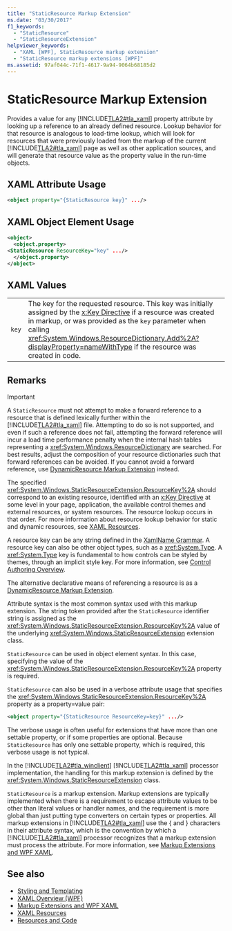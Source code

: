 ```yaml
---
title: "StaticResource Markup Extension"
ms.date: "03/30/2017"
f1_keywords: 
  - "StaticResource"
  - "StaticResourceExtension"
helpviewer_keywords: 
  - "XAML [WPF], StaticResource markup extension"
  - "StaticResource markup extensions [WPF]"
ms.assetid: 97af044c-71f1-4617-9a94-9064b68185d2
---
```

# StaticResource Markup Extension
Provides a value for any [!INCLUDE[TLA2#tla_xaml](../../../../includes/tla2sharptla-xaml-md.md)] property attribute by looking up a reference to an already defined resource. Lookup behavior for that resource is analogous to load-time lookup, which will look for resources that were previously loaded from the markup of the current [!INCLUDE[TLA2#tla_xaml](../../../../includes/tla2sharptla-xaml-md.md)] page as well as other application sources, and will generate that resource value as the property value in the run-time objects.  
  
## XAML Attribute Usage  
  
```xml  
<object property="{StaticResource key}" .../>  
```  
  
## XAML Object Element Usage  
  
```xml  
<object>  
  <object.property>  
<StaticResource ResourceKey="key" .../>  
  </object.property>  
</object>  
```  
  
## XAML Values  
  
|||  
|-|-|  
|`key`|The key for the requested resource. This key was initially assigned by the [x:Key Directive](../../xaml-services/x-key-directive.md) if a resource was created in markup, or was provided as the `key` parameter when calling <xref:System.Windows.ResourceDictionary.Add%2A?displayProperty=nameWithType> if the resource was created in code.|  
  
## Remarks  
  
> [!IMPORTANT]
> A `StaticResource` must not attempt to make a forward reference to a resource that is defined lexically further within the [!INCLUDE[TLA2#tla_xaml](../../../../includes/tla2sharptla-xaml-md.md)] file. Attempting to do so is not supported, and even if such a reference does not fail, attempting the forward reference will incur a load time performance penalty when the internal hash tables representing a <xref:System.Windows.ResourceDictionary> are searched. For best results, adjust the composition of your resource dictionaries such that forward references can be avoided. If you cannot avoid a forward reference, use [DynamicResource Markup Extension](dynamicresource-markup-extension.md) instead.  
  
 The specified <xref:System.Windows.StaticResourceExtension.ResourceKey%2A> should correspond to an existing resource, identified with an [x:Key Directive](../../xaml-services/x-key-directive.md) at some level in your page, application, the available control themes and external resources, or system resources. The resource lookup occurs in that order. For more information about resource lookup behavior for static and dynamic resources, see [XAML Resources](xaml-resources.md).  
  
 A resource key can be any string defined in the [XamlName Grammar](../../xaml-services/xamlname-grammar.md). A resource key can also be other object types, such as a <xref:System.Type>. A <xref:System.Type> key is fundamental to how controls can be styled by themes, through an implicit style key. For more information, see [Control Authoring Overview](../controls/control-authoring-overview.md).  
  
 The alternative declarative means of referencing a resource is as a [DynamicResource Markup Extension](dynamicresource-markup-extension.md).  
  
 Attribute syntax is the most common syntax used with this markup extension. The string token provided after the `StaticResource` identifier string is assigned as the <xref:System.Windows.StaticResourceExtension.ResourceKey%2A> value of the underlying <xref:System.Windows.StaticResourceExtension> extension class.  
  
 `StaticResource` can be used in object element syntax. In this case, specifying the value of the <xref:System.Windows.StaticResourceExtension.ResourceKey%2A> property is required.  
  
 `StaticResource` can also be used in a verbose attribute usage that specifies the <xref:System.Windows.StaticResourceExtension.ResourceKey%2A> property as a property=value pair:  
  
```xml  
<object property="{StaticResource ResourceKey=key}" .../>  
```  
  
 The verbose usage is often useful for extensions that have more than one settable property, or if some properties are optional. Because `StaticResource` has only one settable property, which is required, this verbose usage is not typical.  
  
 In the [!INCLUDE[TLA2#tla_winclient](../../../../includes/tla2sharptla-winclient-md.md)] [!INCLUDE[TLA2#tla_xaml](../../../../includes/tla2sharptla-xaml-md.md)] processor implementation, the handling for this markup extension is defined by the <xref:System.Windows.StaticResourceExtension> class.  
  
 `StaticResource` is a markup extension. Markup extensions are typically implemented when there is a requirement to escape attribute values to be other than literal values or handler names, and the requirement is more global than just putting type converters on certain types or properties. All markup extensions in [!INCLUDE[TLA2#tla_xaml](../../../../includes/tla2sharptla-xaml-md.md)] use the { and } characters in their attribute syntax, which is the convention by which a [!INCLUDE[TLA2#tla_xaml](../../../../includes/tla2sharptla-xaml-md.md)] processor recognizes that a markup extension must process the attribute. For more information, see [Markup Extensions and WPF XAML](markup-extensions-and-wpf-xaml.md).  
  
## See also

- [Styling and Templating](../controls/styling-and-templating.md)
- [XAML Overview (WPF)](xaml-overview-wpf.md)
- [Markup Extensions and WPF XAML](markup-extensions-and-wpf-xaml.md)
- [XAML Resources](xaml-resources.md)
- [Resources and Code](resources-and-code.md)
